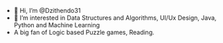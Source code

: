 - 👋 Hi, I’m @Dzithendo31
- 👀 I’m interested in Data Structures and Algorithms, UI/Ux Design, Java, Python and Machine Learning
- A big fan of Logic based Puzzle games, Reading.

<!---
Dzithendo31/Dzithendo31 is a ✨ special ✨ repository because its `README.md` (this file) appears on your GitHub profile.
You can click the Preview link to take a look at your changes.
--->
